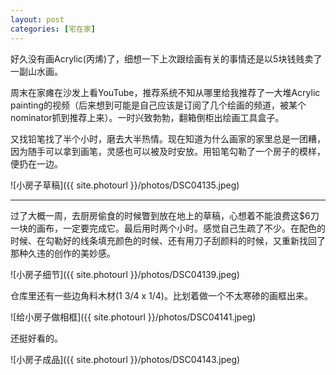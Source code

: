 ```yaml
---
layout: post
categories: [宅在家]
---
```


好久没有画Acrylic(丙烯)了，细想一下上次跟绘画有关的事情还是以5块钱贱卖了一副山水画。

周末在家瘫在沙发上看YouTube，推荐系统不知从哪里给我推荐了一大堆Acrylic painting的视频（后来想到可能是自己应该是订阅了几个绘画的频道，被某个nominator抓到推荐上来）。一时兴致勃勃，翻箱倒柜出绘画工具盒子。

又找铅笔找了半个小时，磨去大半热情。现在知道为什么画家的家里总是一团糟，因为随手可以拿到画笔，灵感也可以被及时安放。用铅笔勾勒了一个房子的模样，便扔在一边。

![小房子草稿]({{ site.photourl }}/photos/DSC04135.jpeg)

* * *

过了大概一周，去厨房偷食的时候瞥到放在地上的草稿，心想着不能浪费这$6刀一块的画布，一定要完成它。最后用时两个小时。感觉自己生疏了不少。在配色的时候、在勾勒好的线条填充颜色的时候、还有用刀子刮颜料的时候，又重新找回了那种久违的创作的美妙感。

![小房子细节]({{ site.photourl }}/photos/DSC04139.jpeg)

仓库里还有一些边角料木材(1 3/4 x 1/4)。比划着做一个不太寒碜的画框出来。

![给小房子做相框]({{ site.photourl }}/photos/DSC04141.jpeg)

还挺好看的。

![小房子成品]({{ site.photourl }}/photos/DSC04143.jpeg)